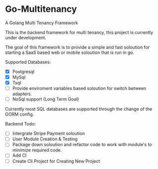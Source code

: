 # Go-Multitenancy
A Golang Multi Tenancy Framework

This is the backend framework for multi tenancy, this project is currently under development.

The goal of this framework is to provide a simple and fast soloution for starting a SaaS based web or mobile soloution that is run in go.

Supported Databases:
- [X] Postgresql
- [X] MySql
- [X] Tsql
- [ ] Provide enviroment variables based soloution for switch between adapters.
- [ ] NoSql support (Long Term Goal)

Currently most SQL databases are supported through the change of the GORM config.

Backend Todo:
- [ ] Intergrate Stripe Payment soloution
- [ ] User Module Creation & Testing
- [ ] Package down soloution and refactor code to work with module's to minimize required code.
- [ ] Add CI
- [ ] Create Cli Project for Creating New Project
